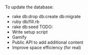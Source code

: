 To update the database:
* rake db:drop db:create db:migrate
* ruby db/fill.rb
* rake db:seed
TODO:
* Write setup script
* Gamify
* Public API to add additional content
* Improve space efficiency (for real)
